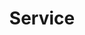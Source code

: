 ---
title: "Service"
description: "this is meta description"
bg_image: "images/feature-bg.jpg"
layout: "service"
draft: false

########################### about service #############################
about:
  enable : true
  title : "Whos Your Lawn Guy Does It All"
  content : "Lorem ipsum dolor sit amet, consectetur adipisicing elit. Voluptate soluta corporis odit, optio
          cum! Accusantium numquam ab, natus excepturi architecto earum ipsa aliquam, illum, omnis rerum, eveniet
          officia nihil. Eum quod iure nulla, soluta architecto distinctio. Nesciunt odio ullam expedita, neque fugit
          maiores sunt perferendis placeat autem animi, nihil quis suscipit quibusdam ut reiciendis doloribus natus nemo
          id quod illum aut culpa perspiciatis consequuntur tempore? Facilis nam vitae iure quisquam eius harum
          consequatur sapiente assumenda, officia voluptas quas numquam placeat, alias molestias nisi laudantium
          nesciunt perspiciatis suscipit hic voluptate corporis id distinctio earum. Dolor reprehenderit fuga dolore
          officia adipisci neque!"
  image : "images/weedeater.jpeg"


########################## featured service ############################
featured_service:
  enable : true
  service_item:
    # featured service item loop
    - name : "Lawn Striping"
      icon : "ion-erlenmeyer-flask"
      color : "primary"
      content : "Lorem ipsum dolor sit amet, consectetur adipisicing elit. Saepe enim impedit repudiandae omnis est temporibus."
      
    # featured service item loop
    - name : "Precision Trimming"
      icon : "ion-leaf"
      color : "primary-dark"
      content : "Lorem ipsum dolor sit amet, consectetur adipisicing elit. Saepe enim impedit repudiandae omnis est temporibus."
      
    # featured service item loop
    - name : "Clenaup Service"
      icon : "ion-lightbulb"
      color : "primary-darker"
      content : "Lorem ipsum dolor sit amet, consectetur adipisicing elit. Saepe enim impedit repudiandae omnis est temporibus."

      
############################# Service ###############################
service:
  enable : true
  title : "Our Services"
  description : "Whos Your Lawn Guy! will go above and beyond to ensure your lawn is beautiful and well"
  service_item:
    # service item loop
    - icon : ion-coffee #ionicon pack v2 : https://ionicons.com/v2/
      name: Striping
      content: "ll of our mowers are equipped with striping kits.  Striping kits push the grass in certain directions to give the appearance of stripes or diamonds in the lawn."

    # service item loop
    - icon : ion-compass #ionicon pack v2 : https://ionicons.com/v2/
      name: Edging
      content: "Creates a clean line that separates the lawn from driveways, sidewalks, and curbs."

    # service item loop
    - icon : ion-image #ionicon pack v2 : https://ionicons.com/v2/
      name: Trimming
      content: "Weed eating the lawn where the mower can’t reach or is unstable to ride on.  All the edges and around every structure, landscape, and pavement on the property."

    # service item loop
    - icon : ion-bug #ionicon pack v2 : https://ionicons.com/v2/
      name: Clean Up
      content: "Pick up of minimal trash and brush prior to mowing.  High velocity backpack blowers to put the cut blades of grass back into the lawn for natural fertilization and also blowing all pavement and porches."


      
############################# call to action #################################
cta:
  enable : true
  # call to action content comes from "_index.md"
---